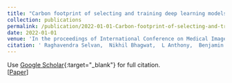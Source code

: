 ```yaml
---
title: "Carbon footprint of selecting and training deep learning models for medical image analysis"
collection: publications
permalink: /publication/2022-01-01-Carbon-footprint-of-selecting-and-training-deep-learning-models-for-medical-image-analysis
date: 2022-01-01
venue: 'In the proceedings of International Conference on Medical Image Computing and Computer-Assisted Intervention -- MICCAI 2022'
citation: ' Raghavendra Selvan,  Nikhil Bhagwat,  L Anthony,  Benjamin Kanding,  Erik Dam, &quot;Carbon footprint of selecting and training deep learning models for medical image analysis.&quot; In the proceedings of International Conference on Medical Image Computing and Computer-Assisted Intervention -- MICCAI 2022, 2022.'
---
```

Use [Google Scholar](https://scholar.google.com/scholar?q=Carbon+footprint+of+selecting+and+training+deep+learning+models+for+medical+image+analysis){:target="_blank"} for full citation.\
[[Paper](https://arxiv.org/abs/2203.02202)]